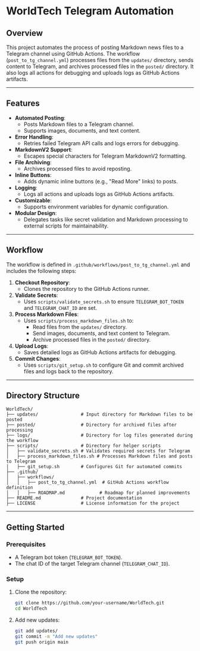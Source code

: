 # WorldTech Telegram Automation

## Overview
This project automates the process of posting Markdown news files to a Telegram channel using GitHub Actions. The workflow (`post_to_tg_channel.yml`) processes files from the `updates/` directory, sends content to Telegram, and archives processed files in the `posted/` directory. It also logs all actions for debugging and uploads logs as GitHub Actions artifacts.

---

## Features
- **Automated Posting**:
  - Posts Markdown files to a Telegram channel.
  - Supports images, documents, and text content.
- **Error Handling**:
  - Retries failed Telegram API calls and logs errors for debugging.
- **MarkdownV2 Support**:
  - Escapes special characters for Telegram MarkdownV2 formatting.
- **File Archiving**:
  - Archives processed files to avoid reposting.
- **Inline Buttons**:
  - Adds dynamic inline buttons (e.g., "Read More" links) to posts.
- **Logging**:
  - Logs all actions and uploads logs as GitHub Actions artifacts.
- **Customizable**:
  - Supports environment variables for dynamic configuration.
- **Modular Design**:
  - Delegates tasks like secret validation and Markdown processing to external scripts for maintainability.

---

## Workflow
The workflow is defined in `.github/workflows/post_to_tg_channel.yml` and includes the following steps:
1. **Checkout Repository**:
   - Clones the repository to the GitHub Actions runner.
2. **Validate Secrets**:
   - Uses `scripts/validate_secrets.sh` to ensure `TELEGRAM_BOT_TOKEN` and `TELEGRAM_CHAT_ID` are set.
3. **Process Markdown Files**:
   - Uses `scripts/process_markdown_files.sh` to:
     - Read files from the `updates/` directory.
     - Send images, documents, and text content to Telegram.
     - Archive processed files in the `posted/` directory.
4. **Upload Logs**:
   - Saves detailed logs as GitHub Actions artifacts for debugging.
5. **Commit Changes**:
   - Uses `scripts/git_setup.sh` to configure Git and commit archived files and logs back to the repository.

---

## Directory Structure
```text
WorldTech/
├── updates/                # Input directory for Markdown files to be posted
├── posted/                 # Directory for archived files after processing
├── logs/                   # Directory for log files generated during the workflow
├── scripts/                # Directory for helper scripts
│   ├── validate_secrets.sh # Validates required secrets for Telegram
│   ├── process_markdown_files.sh # Processes Markdown files and posts to Telegram
│   ├── git_setup.sh        # Configures Git for automated commits
├── .github/
│   ├── workflows/
│   │   ├── post_to_tg_channel.yml  # GitHub Actions workflow definition
│   │   ├── ROADMAP.md             # Roadmap for planned improvements
├── README.md               # Project documentation
├── LICENSE                 # License information for the project
```
---

## Getting Started

### Prerequisites
- A Telegram bot token (`TELEGRAM_BOT_TOKEN`).
- The chat ID of the target Telegram channel (`TELEGRAM_CHAT_ID`).

### Setup
1. Clone the repository:
   ```bash
   git clone https://github.com/your-username/WorldTech.git
   cd WorldTech
   ```

2. Add new updates:
   ```bash
   git add updates/
   git commit -m "Add new updates"
   git push origin main
   ```
